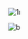 
![1ı](https://github.com/Emreodesia/JavaScript-projects-/assets/115417234/79db01bf-47be-4078-881b-fb8cb6d3c361)





![b](https://github.com/Emreodesia/JavaScript-projects-/assets/115417234/7001f65d-76d4-4b64-8c01-25d65efef34f)



